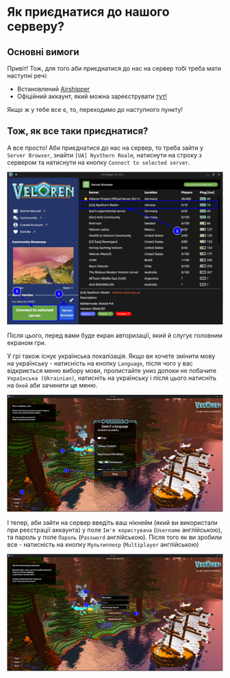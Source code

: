 # Як приєднатися до нашого серверу?

## Основні вимоги 

Привіт! Тож, для того аби приєднатися до нас на сервер тобі треба мати наступні речі:
* Встановлений [Airshipper](https://veloren.net/download/)
* Офіційний аккаунт, який можна зареєструвати [тут!](https://veloren.net/account/create-account/)

Якщо ж у тебе все є, то, переходимо до наступного пункту!

## Тож, як все таки приєднатися?

А все просто! Аби приєднатися до нас на сервер, то треба зайти у `Server Browser`, знайти `[UA] Nyxthorn Realm`, натиснути на строку з сервером та натиснути на кнопку `Connect to selected server`.

![](../../assets/images/airshipper_steps.png)

Після цього, перед вами буде екран авторизації, який й слугує головним екраном гри.

У грі також існує українська локалізація. Якщо ви хочете змінити мову на українську - натисність на кнопку `Language`, після чого у вас відкриється меню вибору мови, пролистайте униз допоки не побачите `Українська (Ukrainian)`, натисніть на українську і після цього натисніть на `Окей` аби зачинити це меню.

![](../../assets/images/language_steps.png)

І тепер, аби зайти на сервер введіть ваш нікнейм (який ви використали при реєстрації аккаунта) у поле `Ім'я користувача` (`Username` англійською), та пароль у поле `Пароль` (`Password` англійською). Після того як ви зробили все - натисність на кнопку `Мультиплеєр` (`Multiplayer` англійською)

![](../../assets/images/main_menu_steps.png)
